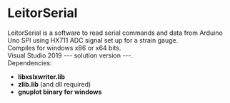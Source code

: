 # LeitorSerial
LeitorSerial is a software to read serial commands and data from Arduino Uno SPI using HX711 ADC signal set up for a strain gauge.  
Compiles for windows x86 or x64 bits.  
Visual Studio 2019 --- solution version ---.  
Dependencies:  
- **libxslxwriter.lib**  
- **zlib.lib** (and dll required)  
- **gnuplot binary for windows** 
